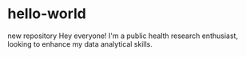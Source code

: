 # hello-world
new repository
Hey everyone!
I'm a public health research enthusiast, looking to enhance my data analytical skills.
